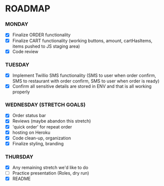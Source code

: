# ROADMAP

### MONDAY

* [x] Finalize ORDER functionality
* [x] Finalize CART functionality (working buttons, amount, cartHasItems, items pushed to JS staging area)
* [x] Code review

### TUESDAY

* [x] Implement Twillio SMS functionality (SMS to user when order confirm, SMS to restaurant with order confirm, SMS to user when order is ready)
* [x] Confirm all sensitive details are stored in ENV and that is all working properly

### WEDNESDAY (STRETCH GOALS)

* [x] Order status bar
* [x] Reviews (maybe abandon this stretch)
* [x] 'quick order' for repeat order
* [x] hosting on Heroku
* [x] Code clean-up, organization
* [x] Finalize styling, branding

### THURSDAY

* [x] Any remaining stretch we'd like to do
* [ ] Practice presentation (Roles, dry run)
* [x] README
